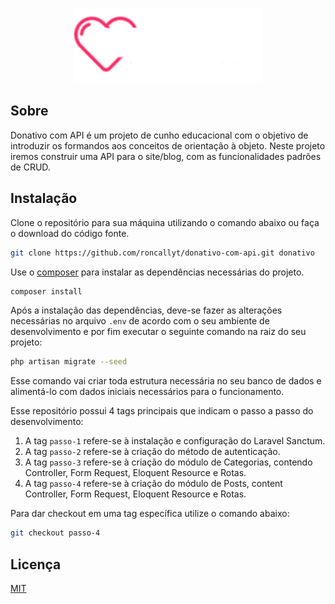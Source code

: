 <p align="center"><img src="https://raw.githubusercontent.com/roncallyt/donativo-com-api/master/public/images/logo-3.png" width="300"></p>

## Sobre

Donativo com API é um projeto de cunho educacional com o objetivo de introduzir os formandos aos conceitos de orientação à objeto. Neste projeto iremos construir uma API para o site/blog, com as funcionalidades padrões de CRUD.

## Instalação

Clone o repositório para sua máquina utilizando o comando abaixo ou faça o download do código fonte.

```bash
git clone https://github.com/roncallyt/donativo-com-api.git donativo
```

Use o [composer](https://getcomposer.org/) para instalar as dependências necessárias do projeto.

```bash
composer install
```

Após a instalação das dependências, deve-se fazer as alterações necessárias no arquivo ```.env``` de acordo com o seu ambiente de desenvolvimento e por fim executar o seguinte comando na raiz do seu projeto:

```bash
php artisan migrate --seed
```

Esse comando vai criar toda estrutura necessária no seu banco de dados e alimentá-lo com dados iniciais necessários para o funcionamento. 

Esse repositório possui 4 tags principais que indicam o passo a passo do desenvolvimento:

1. A tag ```passo-1``` refere-se à instalação e configuração do Laravel Sanctum.
2. A tag ```passo-2``` refere-se à criação do método de autenticação.
3. A tag ```passo-3``` refere-se à criação do módulo de Categorias, contendo Controller, Form Request, Eloquent Resource e Rotas.
4. A tag ```passo-4``` refere-se à criação do módulo de Posts, content Controller, Form Request, Eloquent Resource e Rotas.

Para dar checkout em uma tag específica utilize o comando abaixo:

```bash
git checkout passo-4
```

## Licença
[MIT](https://choosealicense.com/licenses/mit/)
